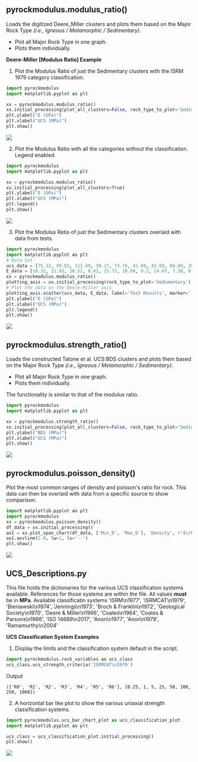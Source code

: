 ## pyrockmodulus.modulus_ratio()

Loads the digitized Deere_Miller clusters and plots them based on the Major Rock Type *(i.e., Igneous / Metamorphic / Sedimentary)*.
- Plot all Major Rock Type in one graph.
- Plots them individually.

**Deere-Miller [Modulus Ratio] Example**

1. Plot the Modulus Ratio of just the Sedimentary clusters with the ISRM 1979 category classification. 
```python
import pyrockmodulus
import matplotlib.pyplot as plt

xx = pyrockmodulus.modulus_ratio()
xx.initial_processing(plot_all_clusters=False, rock_type_to_plot='Sedimentary', ucs_class_type="ISRMCAT\n1979")
plt.ylabel("E (GPa)")
plt.xlabel("UCS (MPa)")
plt.show()
```
![](./pyrockmodulus/images/example01.png)

2. Plot the Modulus Ratio with all the categories without the classification. Legend enabled. 

```python
import pyrockmodulus
import matplotlib.pyplot as plt

xx = pyrockmodulus.modulus_ratio()
xx.initial_processing(plot_all_clusters=True)
plt.ylabel("E (GPa)")
plt.xlabel("UCS (MPa)")
plt.legend()
plt.show()
```
![](./pyrockmodulus/images/example02.png)

3. Plot the Modulus Ratio of just the Sedimentary clusters overlaid with data from tests.

```python
import pyrockmodulus
import matplotlib.pyplot as plt
# Data Set
ucs_data = [75.33, 99.03, 111.69, 30.17, 73.76, 41.69, 42.09, 60.99, 39.65, 94.52, 104.6, 102.03]
E_data = [18.31, 21.85, 20.51, 8.62, 25.72, 18.68, 9.2, 14.67, 7.38, 8.48, 8.7, 8.82]
xx = pyrockmodulus.modulus_ratio()
plotting_axis = xx.initial_processing(rock_type_to_plot='Sedimentary')
# Plot the data on the Deere-Miller axis
plotting_axis.scatter(ucs_data, E_data, label='Test Results', marker='.')
plt.ylabel("E (GPa)")
plt.xlabel("UCS (MPa)")
plt.legend()
plt.show()
```
 ![](./pyrockmodulus/images/example_withdata.png)

## pyrockmodulus.strength_ratio()

Loads the constructed Tatone et al. UCS:BDS clusters and plots them based on the Major Rock Type *(i.e., Igneous / Metamorphic / Sedimentary)*.
- Plot all Major Rock Type in one graph.
- Plots them individually.

The functionality is similar to that of the modulus ratio. 

```python
import pyrockmodulus
import matplotlib.pyplot as plt

xx = pyrockmodulus.strength_ratio()
xx.initial_processing(plot_all_clusters=False, rock_type_to_plot='Sedimentary')
plt.ylabel("BDS (MPa)")
plt.xlabel("UCS (MPa)")
plt.show()
```
![](./pyrockmodulus/images/example06.png)

## pyrockmodulus.poisson_density()

Plot the most common ranges of density and poisson's ratio for rock. This data can then be overlaid with data from a specific source to show comparison. 

```python
import matplotlib.pyplot as plt
import pyrockmodulus
xx = pyrockmodulus.poisson_density()
df_data = xx.initial_processing()
ax1 = xx.plot_span_chart(df_data, ['Min_D', 'Max_D'], 'Density', r'$\rho$ g/cm$^{3}$')
ax1.axvline(2.0, lw=1, ls='--')
plt.show()
```

![](./pyrockmodulus/images/example_PR_DEN.png)

## UCS_Descriptions.py

This file holds the dictionaries for the various UCS classification systems available. References for those systems are within the file. All values **must** be in **MPa**.
Avaliable classificatin systems 'ISRM\n1977', 'ISRMCAT\n1979', 'Bieniawski\n1974', 'Jennings\n1973', 'Broch & Franklin\n1972', 'Geological Society\n1970', 'Deere & Miller\n1966', 'Coates\n1964', 'Coates & Parsons\n1966', 'ISO 14689\n2017', 'Anon\n1977', 'Anon\n1979', 'Ramamurthy\n2004'

**UCS Classification System Examples** 

1. Display the limits and the classification system default in the script. 
```python
import pyrockmodulus.rock_variables as ucs_class
ucs_class.ucs_strength_criteria('ISRMCAT\n1979')
```
Output
```
(['R0', 'R1', 'R2', 'R3', 'R4', 'R5', 'R6'], [0.25, 1, 5, 25, 50, 100, 250, 1000])
```

2. A horizontal bar like plot to show the various uniaxial strength classification systems.

```python
import pyrockmodulus.ucs_bar_chart_plot as ucs_classification_plot
import matplotlib.pyplot as plt

ucs_class = ucs_classification_plot.initial_processing()
plt.show()
```
![](./pyrockmodulus/images/example04.png)

